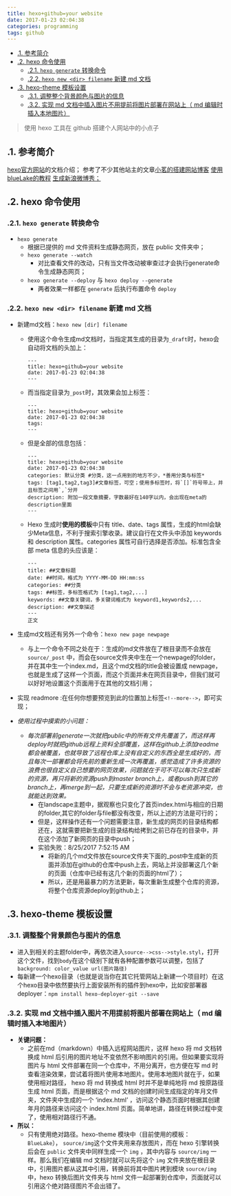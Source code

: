 ```yaml
---
title: hexo+github=your website
date: 2017-01-23 02:04:38
categories: programming
tags: github
---
```

<!-- TOC -->

- [.1. 参考简介](#1-参考简介)
- [.2. hexo 命令使用](#2-hexo-命令使用)
    - [.2.1. `hexo generate` 转换命令](#21-hexo-generate-转换命令)
    - [.2.2. `hexo new <dir> filename` 新建 md 文档](#22-hexo-new-dir-filename-新建-md-文档)
- [.3. hexo-theme 模板设置](#3-hexo-theme-模板设置)
    - [.3.1. 调整整个背景颜色与图片的信息](#31-调整整个背景颜色与图片的信息)
    - [.3.2. 实现 md 文档中插入图片不用提前将图片部署在网站上（ md 编辑时插入本地图片）](#32-实现-md-文档中插入图片不用提前将图片部署在网站上-md-编辑时插入本地图片)

<!-- /TOC -->

> 使用 hexo 工具在 github 搭建个人网站中的小点子

## .1. 参考简介

[hexo官方网站](https://hexo.io/docs/ "hexo Docs")的文档介绍；
参考了不少其他站主的文章[小茗的搭建网站博客](http://www.cnblogs.com/liuxianan/p/build-blog-website-by-hexo-github.html "小茗")
[使用blueLake的教程](http://chaoo.oschina.io/2016/12/29/BlueLake%E5%8D%9A%E5%AE%A2%E4%B8%BB%E9%A2%98%E7%9A%84%E8%AF%A6%E7%BB%86%E9%85%8D%E7%BD%AE.html "BlueLake使用教程")
[生成新浪微博秀；](http://app.weibo.com/tool/weiboshow "新浪微博秀")

<!--more-->

## .2. hexo 命令使用

### .2.1. `hexo generate` 转换命令

- `hexo generate`
    - 根据已提供的 md 文件资料生成静态网页，放在 public 文件夹中；
    - `hexo generate --watch`
        - 对比查看文件的改动，只有当文件改动被审查过才会执行generate命令生成静态网页；
    - `hexo generate --deploy` 与 `hexo deploy --generate`
        - 两者效果一样都在 `generate` 后执行布置命令 `deploy`

### .2.2. `hexo new <dir> filename` 新建 md 文档

- 新建md文档：`hexo new [dir] filename`
    - 使用这个命令生成md文档时，当指定其生成的目录为`_draft`时，hexo会自动将文档的头加上：

        ```
        ---
        title: hexo+github=your website
        date: 2017-01-23 02:04:38
        ---
        ```

    - 而当指定目录为`_post`时，其效果会加上标签：

        ```
        ---
        title: hexo+github=your website
        date: 2017-01-23 02:04:38
        tags:
        ---
        ```

    - 但是全部的信息包括：
    
        ```
        ---
        title: hexo+github=your website
        date: 2017-01-23 02:04:38
        categories: 默认分类 #分类，这一点用到的地方不少，*善用分类与标签*
        tags: [tag1,tag2,tag3]#文章标签，可空；使用多标签时，将`[]`符号带上，并且标签之间用`,`分开
        description: 附加一段文章摘要，字数最好在140字以内，会出现在meta的description里面
        ---
        ```

    - Hexo 生成时**使用的模板**中只有 title、date、tags 属性，生成的html会缺少Meta信息，不利于搜索引擎收录。建议自行在文件头中添加 keywords 和 description 属性。categories 属性可自行选择是否添加。标准包含全部 meta 信息的头应该是：

        ```
        ---
        title: ##文章标题
        date: ##时间，格式为 YYYY-MM-DD HH:mm:ss
        categories: ##分类
        tags: ##标签，多标签格式为 [tag1,tag2,...]
        keywords: ##文章关键词，多关键词格式为 keyword1,keywords2,...
        description: ##文章描述
        ---
        正文
        ```

- 生成md文档还有另外一个命令：`hexo new page newpage`
    - 与上一个命令不同之处在于：生成的md文件放在了根目录而不会放在 `source/_post` 中，而会在source文件夹中生在一个newpage的folder，并在其中生一个index.md，且这个md文档的title会被设置成 newpage，也就是生成了这样一个页面，而这个页面并未在网页目录中，但我们就可以好好地设置这个页面用于在其他的文档引用；
- 实现 readmore :在任何你想要预览到此的位置加上标签`<!--more-->`，即可实现；
- *使用过程中摸索的小问题：*
    - *每次部署前generate一次就把public中的所有文件先覆盖了，而这样再deploy时就把github远程上资料全部覆盖，这样在github上添加readme都会被覆盖，也就导致了远程仓库上没有自定义的东西全是生成好的，而且每次一部署都会将先前的重新生成一次再覆盖，感觉造成了许多资源的浪费也很自定义自己想要的网页效果，问题就在于可不可以每次只生成新的资源，再只将新的资源push到master branch上，或者push到其它的branch上，再merge到一起，只要生成新的资源时不会与老资源冲突，也就能达到效果。*
        - 在landscape主题中，据观察也只变化了首页index.html与相应的日期的folder,其它的folder与file都没有改变，所以上述的方法是可行的；
        - 但是，这样操作还有一个问题需要注意，新生成的网页的目录结构都还在，这就需要把新生成的目录结构给拷到之前已存在的目录中，并在这个添加了新网页的目录中push；
        - 实验失败：8/25/2017 7:52:15 AM
            - 将新的几个md文件放在source文件夹下面的_post中生成新的页面并添加在github的仓库中push上去，网站上并没部署这几个新的页面（仓库中已经有这几个新的页面的html了）；
            - 所以，还是用最暴力的方法更新，每次重新生成整个仓库的资源，将整个仓库资源deploy到github上；

## .3. hexo-theme 模板设置

### .3.1. 调整整个背景颜色与图片的信息

- 进入到相关的主题folder中，再依次进入`source-->css-->style.styl`，打开这个文件，找到`body`在这个级别下就有各种配置参数可以调整，包括了`background: color_value url(图片路径)`
- 每新建一个hexo目录（也就是说当你在其它托管网站上新建一个项目时）在这个hexo目录中依然要执行上面安装所有的插件到hexo中，比如安部署器deployer：`npm install hexo-deployer-git --save`

### .3.2. 实现 md 文档中插入图片不用提前将图片部署在网站上（ md 编辑时插入本地图片）

- **关键问题：**
    - 之前在md（markdown）中插入远程网站图片，这样 hexo 将 md 文档转换成 html 后引用的图片地址不变依然不影响图片的引用。但如果要实现将图片与 html 文件部署在同一个仓库中，不用分离开，也方便在写 md 时查看渲染效果，尝试着将图片使用本地图片。使用本地图片就在于，如果使用相对路径， hexo 将 md 转换成 html 时并不是单纯地将 md 按原路径生成 html 页面，而是根据这个 md 文档的创建时间生成指定的年月文件夹，文件夹中生成的一个 ‘index.html’ ，访问这个静态页面时根据其创建年月的路径来访问这个 index.html 页面。简单地讲，路径在转换过程中变了，使用相对路径行不通。
- **所以：**
    - 只有使用绝对路径。hexo-theme 模块中（目前使用的模板： `BlueLake`）， `source/img`这个文件夹用来存放图片，而在 hexo 引擎转换后会在 `public` 文件夹中同样生成一个 `img` ，其中内容与 `source/img` 一样。那么我们在编辑 md 文档时就可以先将这个 `img` 文件夹放在根目录中，引用图片都从这其中引用，转换前将其中图片拷到模块 `source/img` 中，hexo 转换后图片文件夹与 html 文件一起部署到仓库中，页面就可以引用这个绝对路径图片不会出错了。
